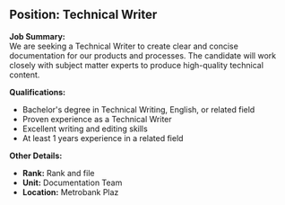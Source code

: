 ## **Position: Technical Writer**

**Job Summary:**  
We are seeking a Technical Writer to create clear and concise documentation for our products and processes. The candidate will work closely with subject matter experts to produce high-quality technical content.

**Qualifications:**  
- Bachelor's degree in Technical Writing, English, or related field
- Proven experience as a Technical Writer
- Excellent writing and editing skills
- At least 1 years experience in a related field

**Other Details:**
- **Rank:** Rank and file
- **Unit:** Documentation Team
- **Location:** Metrobank Plaz